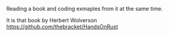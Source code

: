 Reading a book and coding exmaples from it at the same time. 

It is that book by Herbert Wolverson
https://github.com/thebracket/HandsOnRust
